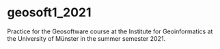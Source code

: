 # geosoft1_2021
Practice for the Geosoftware course at the Institute for Geoinformatics at the University of Münster in the summer semester 2021.
